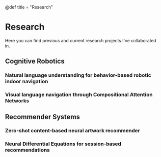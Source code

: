@def title = "Research"

# Research
Here you can find previous and current research projects I've collaborated in.

## Cognitive Robotics

### Natural language understanding for behavior-based robotic indoor navigation

### Visual language navigation through Compositional Attention Networks

## Recommender Systems

### Zero-shot content-based neural artwork recommender

### Neural Differential Equations for session-based recommendations

